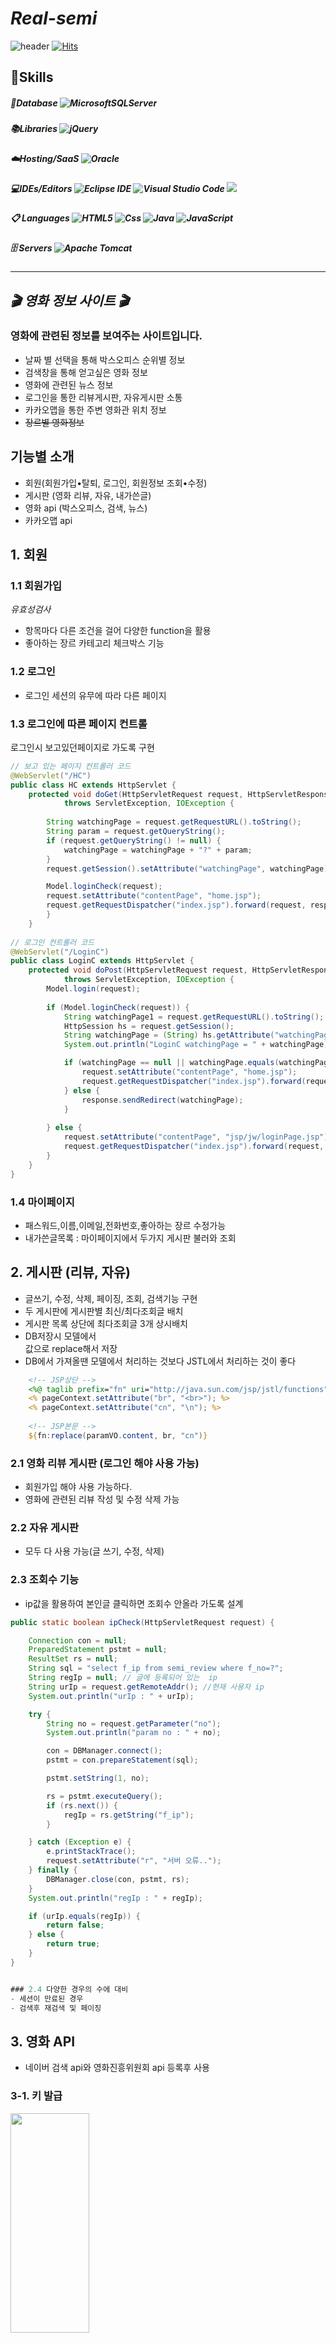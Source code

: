 # *Real-semi*


![header](https://capsule-render.vercel.app/api?type=waving&color=auto&height=300&section=header&text=Real-semi/MovieInfoSite)
[![Hits](https://hits.seeyoufarm.com/api/count/incr/badge.svg?url=https%3A%2F%2Fgithub.com%2Fbarkong%2FReal-semi%2Fhit-counter&count_bg=%2374806B&title_bg=%231C3E88&icon=&icon_color=%23E7E7E7&title=hits&edge_flat=false)](https://hits.seeyoufarm.com)

## 💪Skills

##### 💾Database ![MicrosoftSQLServer](https://img.shields.io/badge/Microsoft%20SQL%20Sever-CC2927?style=for-the-badge&logo=microsoft%20sql%20server&logoColor=white)
##### 📚Libraries ![jQuery](https://img.shields.io/badge/jquery-%230769AD.svg?style=for-the-badge&logo=jquery&logoColor=white)
##### ☁️Hosting/SaaS ![Oracle](https://img.shields.io/badge/Oracle-F80000?style=for-the-badge&logo=oracle&logoColor=white)
##### 💻IDEs/Editors ![Eclipse IDE](https://img.shields.io/badge/Eclipse%20IDE-2C2255.svg?&style=for-the-badge&logo=Eclipse%20IDE&logoColor=white) ![Visual Studio Code](https://img.shields.io/badge/Visual%20Studio%20Code-007ACC.svg?&style=for-the-badge&logo=Visual%20Studio%20Code&logoColor=white) <img src="https://img.shields.io/badge/Sourcetree-0052CC?style=for-the-badge&logo=Sourcetree&logoColor=white">
##### 📋 Languages ![HTML5](https://img.shields.io/badge/html5-%23E34F26.svg?style=for-the-badge&logo=html5&logoColor=white) ![Css](https://img.shields.io/badge/css-1572B6?style=for-the-badge&logo=css3&logoColor=white) ![Java](https://img.shields.io/badge/java-%23ED8B00.svg?style=for-the-badge&logo=java&logoColor=white) ![JavaScript](https://img.shields.io/badge/javascript-%23323330.svg?style=for-the-badge&logo=javascript&logoColor=%23F7DF1E) 
##### 🗄️ Servers ![Apache Tomcat](https://img.shields.io/badge/apache%20tomcat-%23F8DC75.svg?style=for-the-badge&logo=apache-tomcat&logoColor=black)


* * *



*🎬 영화 정보 사이트 🎬*
-------------
### 영화에 관련된 정보를 보여주는 사이트입니다. 
- 날짜 별 선택을 통해 박스오피스 순위별 정보
- 검색창을 통해 얻고싶은 영화 정보 
- 영화에 관련된 뉴스 정보
- 로그인을 통한 리뷰게시판, 자유게시판 소통
- 카카오맵을 통한 주변 영화관 위치 정보
- ~~장르별 영화정보~~ <br>

## 기능별 소개
* 회원(회원가입•탈퇴, 로그인, 회원정보 조회•수정)
* 게시판 (영화 리뷰, 자유, 내가쓴글)
* 영화 api (박스오피스, 검색, 뉴스)
* 카카오맵 api 

## 1. 회원

### 1.1 회원가입
*유효성검사*
- 항목마다 다른 조건을 걸어 다양한 function을 활용
- 좋아하는 장르 카테고리 체크박스 기능

### 1.2 로그인
- 로그인 세션의 유무에 따라 다른 페이지

### 1.3 로그인에 따른 페이지 컨트롤
로그인시 보고있던페이지로 가도록 구현
```java
// 보고 있는 페이지 컨트롤러 코드
@WebServlet("/HC")
public class HC extends HttpServlet {
	protected void doGet(HttpServletRequest request, HttpServletResponse response)
			throws ServletException, IOException {
		
		String watchingPage = request.getRequestURL().toString();
		String param = request.getQueryString();
		if (request.getQueryString() != null) {
			watchingPage = watchingPage + "?" + param;
		}
		request.getSession().setAttribute("watchingPage", watchingPage);

		Model.loginCheck(request);
		request.setAttribute("contentPage", "home.jsp");
		request.getRequestDispatcher("index.jsp").forward(request, response);
		}
	}
		
// 로그인 컨트롤러 코드
@WebServlet("/LoginC")
public class LoginC extends HttpServlet {
	protected void doPost(HttpServletRequest request, HttpServletResponse response)
			throws ServletException, IOException {
		Model.login(request);
		
		if (Model.loginCheck(request)) {
			String watchingPage1 = request.getRequestURL().toString();
			HttpSession hs = request.getSession();
			String watchingPage = (String) hs.getAttribute("watchingPage");
			System.out.println("LoginC watchingPage = " + watchingPage);

			if (watchingPage == null || watchingPage.equals(watchingPage1)) {
				request.setAttribute("contentPage", "home.jsp");
				request.getRequestDispatcher("index.jsp").forward(request, response);
			} else {
				response.sendRedirect(watchingPage);
			}
			
		} else {
			request.setAttribute("contentPage", "jsp/jw/loginPage.jsp");
			request.getRequestDispatcher("index.jsp").forward(request, response);
		}
	}
}	
```

### 1.4 마이페이지
- 패스워드,이름,이메일,전화번호,좋아하는 장르 수정가능
- 내가쓴글목록 : 마이페이지에서 두가지 게시판 불러와 조회

## 2. 게시판 (리뷰, 자유)
- 글쓰기, 수정, 삭제, 페이징, 조회, 검색기능 구현
- 두 게시판에 게시판별 최신/최다조회글 배치
- 게시판 목록 상단에 최다조회글 3개 상시배치
- DB저장시 모델에서 <br>값으로 replace해서 저장
- DB에서 가져올땐 모델에서 처리하는 것보다 JSTL에서 처리하는 것이 좋다

```jsp
	<!-- JSP상단 --> 
	<%@ taglib prefix="fn" uri="http://java.sun.com/jsp/jstl/functions"%>
	<% pageContext.setAttribute("br", "<br>"); %>
	<% pageContext.setAttribute("cn", "\n"); %>
	
	<!-- JSP본문 -->
	${fn:replace(paramVO.content, br, "cn")}
```


### 2.1 영화 리뷰 게시판 (로그인 해야 사용 가능)
- 회원가입 해야 사용 가능하다.
- 영화에 관련된 리뷰 작성 및 수정 삭제 가능


### 2.2 자유 게시판
- 모두 다 사용 가능(글 쓰기, 수정, 삭제)


### 2.3 조회수 기능
- ip값을 활용하여 본인글 클릭하면 조회수 안올라 가도록 설계

```java
public static boolean ipCheck(HttpServletRequest request) {

	Connection con = null;
	PreparedStatement pstmt = null;
	ResultSet rs = null;
	String sql = "select f_ip from semi_review where f_no=?";
	String regIp = null; // 글에 등록되어 있는  ip
	String urIp = request.getRemoteAddr(); //현재 사용자 ip
	System.out.println("urIp : " + urIp);

	try {
		String no = request.getParameter("no");
		System.out.println("param no : " + no);

		con = DBManager.connect();
		pstmt = con.prepareStatement(sql);

		pstmt.setString(1, no);

		rs = pstmt.executeQuery();
		if (rs.next()) {
			regIp = rs.getString("f_ip");
		}

	} catch (Exception e) {
		e.printStackTrace();
		request.setAttribute("r", "서버 오류..");
	} finally {
		DBManager.close(con, pstmt, rs);
	}
	System.out.println("regIp : " + regIp);

	if (urIp.equals(regIp)) {
		return false;
	} else {
		return true;
	}
}


### 2.4 다양한 경우의 수에 대비
- 세션이 만료된 경우
- 검색후 재검색 및 페이징
```

## 3. 영화 API
- 네이버 검색 api와 영화진흥위원회 api 등록후 사용

### 3-1. 키 발급
 <img src="https://user-images.githubusercontent.com/96048975/205032655-196075dc-e665-4533-90e1-c24dd7ad2b3c.PNG" width="50%" height="30%">
 <img src="https://user-images.githubusercontent.com/96048975/205032662-ede4bfd7-df4b-42f2-bf39-59fdec471fc5.PNG" width="50%" height="30%">
 <img src="https://user-images.githubusercontent.com/96048975/205032668-dd734fe2-3889-4db4-a314-e807ce73bd7e.PNG" width="50%" height="30%">

### 3-2. API 사용
Jquery, Java를 사용해 값을 받아왔다


일부 예시
```jsp
<%
String str = request.getParameter("title");
System.out.println(str);

str = URLEncoder.encode(str, "utf-8");
System.out.println(str);

String url = "https://openapi.naver.com/v1/search/movie.json";
url += "?query=" + str;
url += "&display=1";

System.out.println(url);

URL u = new URL(url);
HttpURLConnection huc = (HttpsURLConnection) u.openConnection();

huc.addRequestProperty("X-Naver-Client-Id", "_dGZX3vm4d9iUQCSPrmu");
huc.addRequestProperty("X-Naver-Client-Secret", "CPXPizei_I");

InputStream is = huc.getInputStream();
InputStreamReader isr = new InputStreamReader(is, "utf-8");
System.out.println(is);

JSONParser jp = new JSONParser();

JSONObject naverData = (JSONObject) jp.parse(isr);
System.out.println(naverData.get("items"));

JSONArray items = (JSONArray) naverData.get("items");
JSONObject item = (JSONObject) items.get(0);
String img = (String) item.get("image");
String director = (String) item.get("director");
director = director.replace("|", "");
String actor = (String) item.get("actor");
actor = actor.replace("|", ",");
String link = (String) item.get("link") + "";
String pubDate = (String) item.get("pubDate");
String subtitle = (String) item.get("subtitle");

JSONObject joo = new JSONObject();
joo.put("img", img);
joo.put("link", link);
joo.put("director", director);
joo.put("actor", actor);
joo.put("pubDate", pubDate);
joo.put("subtitle", subtitle);

response.setContentType("application/json");
response.setCharacterEncoding("utf-8");
out.print(joo.toJSONString());
```
``` js
   $.ajax({
                url: "jsp/dw/getMovie.jsp", // 클라이언트가 HTTP 요청을 보낼 서버의 URL 주소
                async: false,
                data: { title: movieList[i].movieNm }, // HTTP 요청과 함께 서버로 보낼 데이터
                method: "GET", // HTTP 요청 메소드(GET, POST 등)
                dataType: "json", // 서버에서 보내줄 데이터의 타입
              })
```

### 3-3. 박스오피스
캘린더 구현해서 날짜 선택시 값 넘어가도록 설정
이로인해 날짜 클릭시 편리한 박스오피스 순위 조회가능

## 4. 카카오맵 api

- 키워드로 장소검색하고 목록으로 표출하기 (키워드에 영화 넣고 현위치에서 지도가 생성되게 하였다)


```js
let lat;
	let lon;
	if (navigator.geolocation) {
		navigator.geolocation.getCurrentPosition(function(position) {
			lat = position.coords.latitude;
			lon = position.coords.longitude;
		}
    
var markers = [];

		var mapContainer = document.getElementById('map'), 
		
		mapOption = {
			center : new kakao.maps.LatLng(lat, lon), // 지도의 중심좌표
			level : 1
		};
```
(추가설명은 하단의 info.txt 참고)<br>


* * *


## DB 구조

### *semi_account*

COLUM_NAME|DATA_TYPE|NULLABLE|PKEY|
---|---|---|---|
A_ID|VARCHAR2(30 BYTE)|NO|Y|
A_PASSWORD|VARCHAR2(20 BYTE)|NO|N|
A_NAME|VARCHAR2(100 BYTE)|NO|N|
A_BIRTH|DATE|YES|N|
A_GENDER|VARCHAR2(10 BYTE)|NO|N|
A_EMAIL|VARCHAR2(30 BYTE)|NO|N|
A_PHONE|VARCHAR2(20 BYTE)|NO|N|
A_INTEREST|VARCHAR2(200 BYTE)|NO|N|

### *semi_review*

COLUM_NAME|DATA_TYPE|NULLABLE|PKEY|
---|---|---|---|
R_NO|NUMBER(3,0)|NO|Y|
R_ID|VARCHAR2(30 BYTE)|NO|N|
R_MOVIE|VARCHAR2(50 CHAR)|NO|N|
R_TITLE|VARCHAR2(200 CHAR)|NO|N|
R_DETAIL|VARCHAR2(1000 CHAR)|NO|N|
R_IMG|VARCHAR2(500 CHAR)|YES|N|
R_DATE|DATE|NO|N|
R_COUNT|NUMBER(5,0)|YES|N|
R_IP|VARCHAR2(25 BYTE)|YES|N|

### *semi_free*

COLUM_NAME|DATA_TYPE|NULLABLE|PKEY|
---|---|---|---|
F_NO|NUMBER(8,0)|NO|Y|
F_ID|VARCHAR2(30 BYTE)|NO|N|
F_TITLE|VARCHAR2(200 CHAR)|NO|N|
F_DETAIL|VARCHAR2(1000 CHAR)|NO|N|
F_IMG|VARCHAR2(500 CHAR)|YES|N|
F_DATE|DATE|NO|N|
F_COUNT|NUMBER(5,0)|YES|N|
F_IP|VARCHAR2(25 BYTE)|YES|N|

- DATE의 저장방식과 불러오기에 주의요함
- 게시판 ID칼럼은 ACCOUNT 테이블과 관계형을 위한 매개
- 게시판 IP칼럼은 중복조회를 체크하기 위함

* * *

## TEAM 

팀원|이메일|Task|
---|---|---|
김태형|`trainst37@gmail.com`|팀관리•문서•PageTrans•게시판•내가쓴글•글DB•css정리|
이동우|`leedongwoo564@gmail.com`|주변영화관 찾기•박스오피스 정보•영화뉴스정보•영화검색•전체css•readme|
김수현|`kimsouhyne@gmail.com`|주변영화관 찾기•박스오피스 정보•영화뉴스 정보•영화검색•전체css•git|
송준우|`thdwnsdn98@gmail.com`|로그인•회원가입•마이페이지•회원관리DB•css(게시판포함)•ppt|

### *참조파일*
* info(Real-semi).txt : [Click](https://github.com/barkong/Real-semi/files/10151036/infoReal-semi.2.txt)<br>
* PPT(Real-semi) [Click](https://github.com/barkong/Real-semi/files/10139644/Real-semi.pdf)

